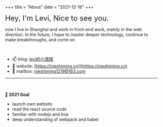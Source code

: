 +++
title = "About"
date = "2021-12-16"
+++

<font size="5"> Hey, I'm Levi,  Nice to see you.</font>   

 now I live in Shanghai and work in front-end work, mainly in the web direction. In the future, I hope to master deeper technology, continue to make breakthroughs, and come on


<br>

          
- 📫 blog: [levi的小酒馆](https://nieshiming.github.io)
- 🔗 website: [https://nieshiming.cn](hhttps://nieshiming.cn)
- 💬  mailbox: [nieshiming1219@163.com](mailto:nieshiming1219@163.com)


-------
<br>

**📝 2021 Goal**
- launch own website
- read the react source code
- familiar with nodejs and koa
- deep understanding of webpack and babel










